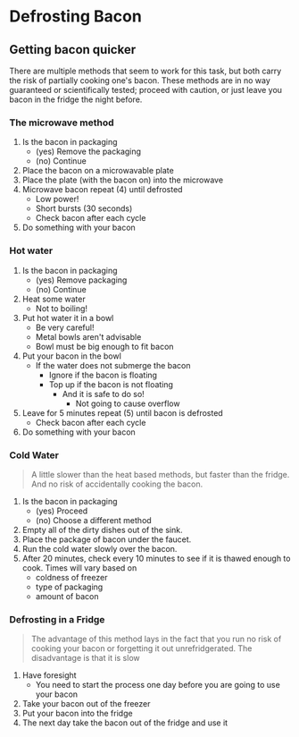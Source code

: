 # Defrosting Bacon
## Getting bacon quicker

There are multiple methods that seem to work for this task, but both carry the risk of partially cooking one's bacon. These methods are in no way guaranteed or scientifically tested; proceed with caution, or just leave you bacon in the fridge the night before.

### The microwave method

1. Is the bacon in packaging
	- (yes) Remove the packaging
	- (no) Continue
2. Place the bacon on a microwavable plate
3. Place the plate (with the bacon on) into the microwave
4. Microwave bacon repeat (4) until defrosted
	- Low power!
	- Short bursts (30 seconds)
	- Check bacon after each cycle
5. Do something with your bacon

### Hot water

1. Is the bacon in packaging
	- (yes) Remove packaging
	- (no) Continue
2. Heat some water
	- Not to boiling!
3. Put hot water it in a bowl
	- Be very careful!
	- Metal bowls aren't advisable
	- Bowl must be big enough to fit bacon
4. Put your bacon in the bowl
	- If the water does not submerge the bacon
		- Ignore if the bacon is floating
		- Top up if the bacon is not floating
			- And it is safe to do so!
				- Not going to cause overflow
5. Leave for 5 minutes repeat (5) until bacon is defrosted
	- Check bacon after each cycle
6. Do something with your bacon


### Cold Water

> A little slower than the heat based methods, but faster than the fridge. And no risk of accidentally cooking the bacon.

1. Is the bacon in packaging
    - (yes) Proceed
	- (no) Choose a different method
1. Empty all of the dirty dishes out of the sink.
1. Place the package of bacon under the faucet.
1. Run the cold water slowly over the bacon.
1. After 20 minutes, check every 10 minutes to see if it is thawed enough to cook. Times will vary based on
    - coldness of freezer
	- type of packaging
	- amount of bacon

### Defrosting in a Fridge
> The advantage of this method lays in the fact that you run no risk of cooking your bacon or forgetting it out unrefridgerated.
> The disadvantage is that it is slow

1. Have foresight
	- You need to start the process one day before you are going to use your bacon
2. Take your bacon out of the freezer
3. Put your bacon into the fridge
4. The next day take the bacon out of the fridge and use it
